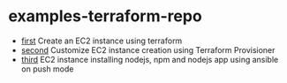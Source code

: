 # examples-terraform-repo

- [first](./1create-ec2-with-terraform) Create an EC2 instance using terraform
- [second](./2ec2-installing-app-with-terraform-provisioner) Customize EC2 instance creation using Terraform Provisioner
- [third](./2ec2-installing-app-with-ansible-push-mode) EC2 instance installing nodejs, npm and nodejs app using ansible on push mode